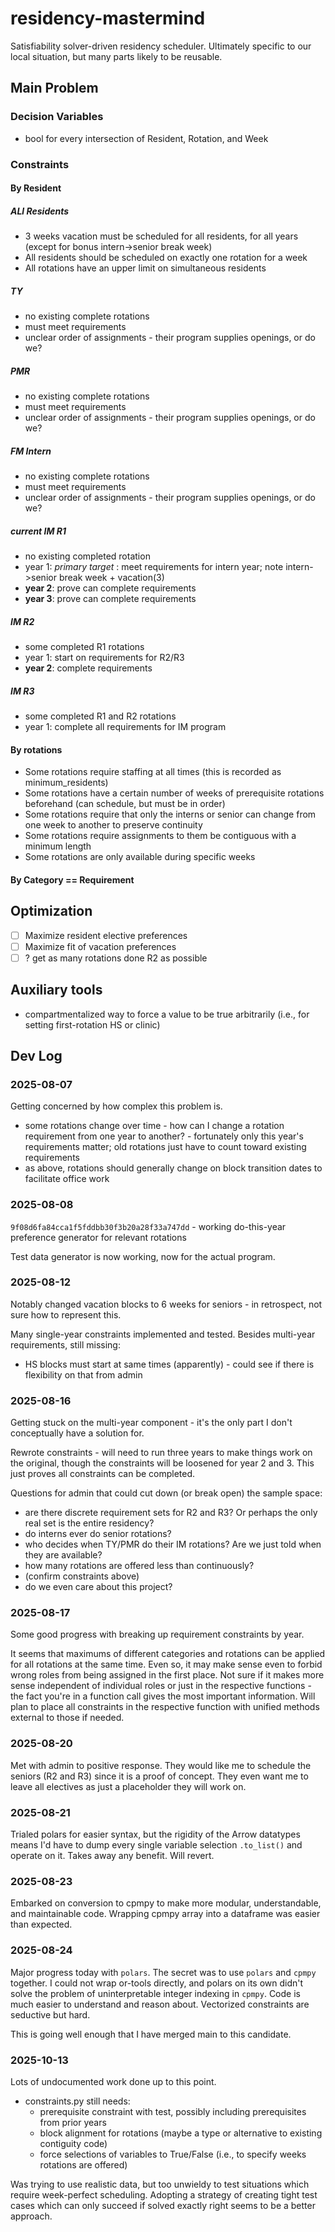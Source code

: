 # residency-mastermind

Satisfiability solver-driven residency scheduler. Ultimately specific to our local situation, but many parts likely to
be reusable.

## Main Problem

### Decision Variables

- bool for every intersection of Resident, Rotation, and Week

### Constraints

#### By Resident

##### ALl Residents

- 3 weeks vacation must be scheduled for all residents, for all years (except for bonus intern->senior break week)
- All residents should be scheduled on exactly one rotation for a week
- All rotations have an upper limit on simultaneous residents

##### TY

- no existing complete rotations
- must meet requirements
- unclear order of assignments - their program supplies openings, or do we?

##### PMR

- no existing complete rotations
- must meet requirements
- unclear order of assignments - their program supplies openings, or do we?

##### FM Intern

- no existing complete rotations
- must meet requirements
- unclear order of assignments - their program supplies openings, or do we?

##### current IM R1

- no existing completed rotation
- year 1: *primary target* : meet requirements for intern year; note intern->senior break week + vacation(3)
- **year 2**: prove can complete requirements
- **year 3**: prove can complete requirements

##### IM R2

- some completed R1 rotations
- year 1: start on requirements for R2/R3
- **year 2**: complete requirements

##### IM R3

- some completed R1 and R2 rotations
- year 1: complete all requirements for IM program

#### By rotations

- Some rotations require staffing at all times (this is recorded as minimum_residents)
- Some rotations have a certain number of weeks of prerequisite rotations beforehand (can schedule, but must be in
  order)
- Some rotations require that only the interns or senior can change from one week to another to preserve continuity
- Some rotations require assignments to them be contiguous with a minimum length
- Some rotations are only available during specific weeks

#### By Category == Requirement

## Optimization

- [ ] Maximize resident elective preferences
- [ ] Maximize fit of vacation preferences
- [ ] ? get as many rotations done R2 as possible

## Auxiliary tools

- compartmentalized way to force a value to be true arbitrarily (i.e., for setting first-rotation HS or clinic)

## Dev Log

### 2025-08-07

Getting concerned by how complex this problem is.

- some rotations change over time - how can I change a rotation requirement from one year to another? - fortunately only
  this year's requirements matter; old rotations just have to count toward existing requirements
- as above, rotations should generally change on block transition dates to facilitate office work

### 2025-08-08

`9f08d6fa84cca1f5fddbb30f3b20a28f33a747dd` - working do-this-year preference generator for relevant rotations

Test data generator is now working, now for the actual program.

### 2025-08-12

Notably changed vacation blocks to 6 weeks for seniors - in retrospect, not sure how to represent this.

Many single-year constraints implemented and tested. Besides multi-year requirements, still missing:

- HS blocks must start at same times (apparently) - could see if there is flexibility on that from admin

### 2025-08-16

Getting stuck on the multi-year component - it's the only part I don't conceptually have a solution for.

Rewrote constraints - will need to run three years to make things work on the original, though the constraints will be
loosened for year 2 and 3. This just proves all constraints can be completed.

Questions for admin that could cut down (or break open) the sample space:

- are there discrete requirement sets for R2 and R3? Or perhaps the only real set is the entire residency?
- do interns ever do senior rotations?
- who decides when TY/PMR do their IM rotations? Are we just told when they are available?
- how many rotations are offered less than continuously?
- (confirm constraints above)
- do we even care about this project?

### 2025-08-17

Some good progress with breaking up requirement constraints by year.

It seems that maximums of different categories and rotations can be applied for all rotations at the same time. Even so,
it may make sense even to forbid wrong roles from being assigned in the first place. Not sure if it makes more sense
independent of individual roles or just in the respective functions - the fact you're in a function call gives the most
important information. Will plan to place all constraints in the respective function with unified methods external to
those if needed.

### 2025-08-20

Met with admin to positive response. They would like me to schedule the seniors (R2 and R3) since it is a proof of
concept. They even want me to leave all electives as just a placeholder they will work on.

### 2025-08-21

Trialed polars for easier syntax, but the rigidity of the Arrow datatypes means I'd have to dump every single variable
selection `.to_list()` and operate on it. Takes away any benefit. Will revert.

### 2025-08-23

Embarked on conversion to cpmpy to make more modular, understandable, and maintainable code. Wrapping cpmpy array into a
dataframe was easier than expected.

### 2025-08-24

Major progress today with `polars`. The secret was to use `polars` and `cpmpy` together. I could not wrap or-tools
directly, and polars on its own didn't solve the problem of uninterpretable integer indexing in `cpmpy`. Code is much
easier to understand and reason about. Vectorized constraints are seductive but hard.

This is going well enough that I have merged main to this candidate.

### 2025-10-13

Lots of undocumented work done up to this point.

- constraints.py still needs:
    - prerequisite constraint with test, possibly including prerequisites from prior years
    - block alignment for rotations (maybe a type or alternative to existing contiguity code)
    - force selections of variables to True/False (i.e., to specify weeks rotations are offered)

Was trying to use realistic data, but too unwieldy to test situations which require week-perfect scheduling. Adopting a
strategy of creating tight test cases which can only succeed if solved exactly right seems to be a better approach.

